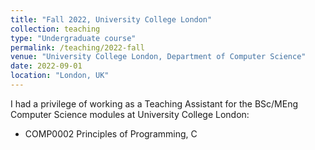 ```yaml
---
title: "Fall 2022, University College London"
collection: teaching
type: "Undergraduate course"
permalink: /teaching/2022-fall
venue: "University College London, Department of Computer Science"
date: 2022-09-01
location: "London, UK"
---
```


I had a privilege of working as a Teaching Assistant for the BSc/MEng Computer Science modules at University College London:

- COMP0002 Principles of Programming, C
